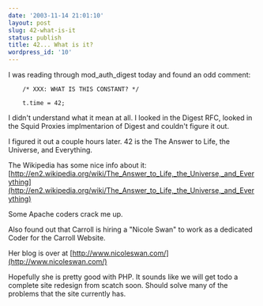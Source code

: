 ```yaml
---
date: '2003-11-14 21:01:10'
layout: post
slug: 42-what-is-it
status: publish
title: 42... What is it?
wordpress_id: '10'
---
```


I was reading through mod_auth_digest today and found an odd comment:  

  

        /* XXX: WHAT IS THIS CONSTANT? */  

        t.time = 42;  

  

I didn't understand what it mean at all. I looked in the Digest RFC, looked in the Squid Proxies implmentarion of Digest and couldn't figure it out.  

  

I figured it out a couple hours later. 42 is the The Answer to Life, the Universe, and Everything.  

The Wikipedia has some nice info about it: [http://en2.wikipedia.org/wiki/The_Answer_to_Life,_the_Universe,_and_Everything](http://en2.wikipedia.org/wiki/The_Answer_to_Life,_the_Universe,_and_Everything)  

Some Apache coders crack me up.  

  

Also found out that Carroll is hiring a "Nicole Swan" to work as a dedicated Coder for the Carroll Website.  

Her blog is over at [http://www.nicoleswan.com/](http://www.nicoleswan.com/)  

  

Hopefully she is pretty good with PHP.  It sounds like we will get todo a complete site redesign from scatch soon.  Should solve many of the problems that the site currently has.  


